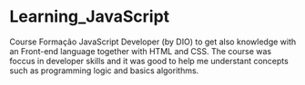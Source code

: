 # Learning_JavaScript
Course Formação JavaScript Developer (by DIO) to get also knowledge with an Front-end language together with HTML and CSS.
The course was foccus in developer skills and it was good to help me understant concepts such as programming logic and basics algorithms.
